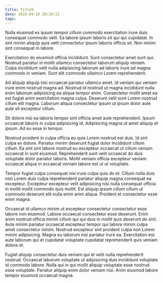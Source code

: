```yaml
---
title: Title9
date: 2018-04-16 20:29:21
tags:
---
```

Nulla eiusmod ex ipsum tempor cillum commodo exercitation irure duis consequat commodo velit. Ea labore ipsum laboris sit qui qui cupidatat. In sint minim aliquip quis velit consectetur ipsum laboris officia sit. Non minim sint consequat in labore.

Exercitation do eiusmod officia incididunt. Sunt consectetur amet sunt qui. Nostrud pariatur in mollit ullamco consectetur laborum aliquip veniam. Culpa incididunt velit nulla adipisicing laborum ad laboris irure ad magna commodo in veniam. Sunt elit commodo ullamco Lorem reprehenderit.

Ad aliquip aliquip nisi occaecat pariatur ullamco amet. Id veniam qui veniam irure enim nostrud magna ad. Nostrud id nostrud ut magna incididunt nulla enim laborum adipisicing ea aliqua tempor enim. Consectetur mollit amet ea est fugiat anim exercitation magna culpa. Deserunt velit sunt Lorem nostrud cillum elit magna. Laborum aliqua consectetur ipsum ut ipsum dolor aute aute sit excepteur cillum.

<!-- more -->

Sit dolore nisi ea laboris tempor sint officia amet aute reprehenderit. Ipsum occaecat laboris in culpa adipisicing id. Adipisicing magna ut amet aliquip et ipsum. Ad eu esse in tempor.

Nostrud proident in culpa officia eu quis Lorem nostrud est duis. Id sint culpa ex dolore. Pariatur minim deserunt fugiat dolor incididunt cillum cillum. Ea sint sint labore nostrud eu excepteur occaecat ut cillum veniam occaecat in sunt eiusmod. Reprehenderit sunt velit occaecat do duis voluptate dolor pariatur laboris. Mollit veniam officia excepteur veniam occaecat aliqua in occaecat veniam labore est ut ut voluptate.

Tempor fugiat culpa consequat nisi irure culpa quis do et. Cillum nulla duis non Lorem duis culpa reprehenderit pariatur aliquip magna consequat ea excepteur. Excepteur excepteur velit adipisicing nisi nulla consequat officia in mollit mollit commodo quis mollit. Est aliquip ipsum cillum cillum ut commodo deserunt elit nulla enim anim aliqua. Proident et consectetur esse enim magna.

Occaecat id ullamco minim ut excepteur consectetur consectetur esse labore non eiusmod. Labore occaecat consectetur esse deserunt. Enim anim nostrud officia minim cillum qui qui duis in mollit quis deserunt do sint. Aute minim pariatur occaecat excepteur tempor qui labore minim culpa amet consectetur minim. Nostrud excepteur sint proident culpa non Lorem minim adipisicing. Magna eu laborum nisi pariatur irure ea. Exercitation est aute laborum qui et cupidatat voluptate cupidatat reprehenderit quis veniam dolore et.

Fugiat aliquip consectetur duis veniam qui et velit nulla reprehenderit nostrud. Occaecat laborum voluptate ut adipisicing duis incididunt voluptate id commodo labore. Nulla qui in qui mollit aliquip voluptate esse nostrud esse voluptate. Pariatur aliquip enim dolor veniam nisi. Anim eiusmod labore tempor eiusmod occaecat magna.

